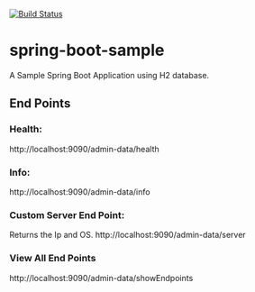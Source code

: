 [![Build Status](https://travis-ci.org/madbear2000/spring-boot-sample.svg)](https://travis-ci.org/madbear2000/spring-boot-sample)

# spring-boot-sample
A Sample Spring Boot Application using H2 database.



## End Points
### Health:
http://localhost:9090/admin-data/health

### Info:
http://localhost:9090/admin-data/info

### Custom Server End Point: 
Returns the Ip and OS.
http://localhost:9090/admin-data/server

### View All End Points
http://localhost:9090/admin-data/showEndpoints




